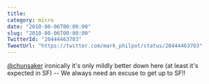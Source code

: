 ```yaml
---
title: 
category: micro
date: "2010-08-06T00:00:00"
slug: "2010-08-06T00:00:00"
TwitterId: "20444463703"
TweetUrl: "https://twitter.com/mark_philpot/status/20444463703"
---
```


[@chunsaker](https://twitter.com/chunsaker) ironically it's only mildly better
down here (at least it's expected in SF) -- We always need an excuse to get up
to SF!!
